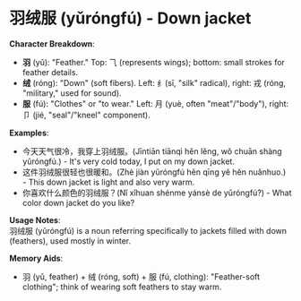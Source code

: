 # **羽绒服 (yǔróngfú) - Down jacket**

**Character Breakdown**:  
- **羽** (yǔ): "Feather." Top: ⺄ (represents wings); bottom: small strokes for feather details.  
- **绒** (róng): "Down" (soft fibers). Left: 纟(sī, "silk" radical), right: 戎 (róng, "military," used for sound).  
- **服** (fú): "Clothes" or "to wear." Left: 月 (yuè, often "meat"/"body"), right: 卩 (jié, "seal"/"kneel" component).

**Examples**:  
- 今天天气很冷，我穿上羽绒服。(Jīntiān tiānqì hěn lěng, wǒ chuān shàng yǔróngfú.) - It's very cold today, I put on my down jacket.  
- 这件羽绒服很轻也很暖和。(Zhè jiàn yǔróngfú hěn qīng yě hěn nuǎnhuo.) - This down jacket is light and also very warm.  
- 你喜欢什么颜色的羽绒服？(Nǐ xǐhuan shénme yánsè de yǔróngfú?) - What color down jacket do you like?

**Usage Notes**:  
羽绒服 (yǔróngfú) is a noun referring specifically to jackets filled with down (feathers), used mostly in winter.

**Memory Aids**:  
- 羽 (yǔ, feather) + 绒 (róng, soft) + 服 (fú, clothing): "Feather-soft clothing"; think of wearing soft feathers to stay warm.